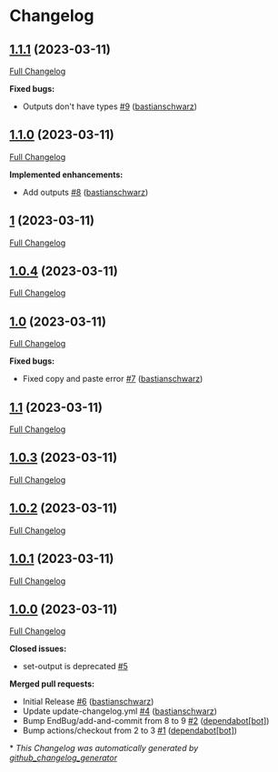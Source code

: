 # Changelog

## [1.1.1](https://github.com/codenamephp/workflows.common/tree/1.1.1) (2023-03-11)

[Full Changelog](https://github.com/codenamephp/workflows.common/compare/1.1.0...1.1.1)

**Fixed bugs:**

- Outputs don't have types [\#9](https://github.com/codenamephp/workflows.common/pull/9) ([bastianschwarz](https://github.com/bastianschwarz))

## [1.1.0](https://github.com/codenamephp/workflows.common/tree/1.1.0) (2023-03-11)

[Full Changelog](https://github.com/codenamephp/workflows.common/compare/1...1.1.0)

**Implemented enhancements:**

- Add outputs [\#8](https://github.com/codenamephp/workflows.common/pull/8) ([bastianschwarz](https://github.com/bastianschwarz))

## [1](https://github.com/codenamephp/workflows.common/tree/1) (2023-03-11)

[Full Changelog](https://github.com/codenamephp/workflows.common/compare/1.0.4...1)

## [1.0.4](https://github.com/codenamephp/workflows.common/tree/1.0.4) (2023-03-11)

[Full Changelog](https://github.com/codenamephp/workflows.common/compare/1.0...1.0.4)

## [1.0](https://github.com/codenamephp/workflows.common/tree/1.0) (2023-03-11)

[Full Changelog](https://github.com/codenamephp/workflows.common/compare/1.1...1.0)

**Fixed bugs:**

- Fixed copy and paste error [\#7](https://github.com/codenamephp/workflows.common/pull/7) ([bastianschwarz](https://github.com/bastianschwarz))

## [1.1](https://github.com/codenamephp/workflows.common/tree/1.1) (2023-03-11)

[Full Changelog](https://github.com/codenamephp/workflows.common/compare/1.0.3...1.1)

## [1.0.3](https://github.com/codenamephp/workflows.common/tree/1.0.3) (2023-03-11)

[Full Changelog](https://github.com/codenamephp/workflows.common/compare/1.0.2...1.0.3)

## [1.0.2](https://github.com/codenamephp/workflows.common/tree/1.0.2) (2023-03-11)

[Full Changelog](https://github.com/codenamephp/workflows.common/compare/1.0.1...1.0.2)

## [1.0.1](https://github.com/codenamephp/workflows.common/tree/1.0.1) (2023-03-11)

[Full Changelog](https://github.com/codenamephp/workflows.common/compare/1.0.0...1.0.1)

## [1.0.0](https://github.com/codenamephp/workflows.common/tree/1.0.0) (2023-03-11)

[Full Changelog](https://github.com/codenamephp/workflows.common/compare/d93eeaab08ca03dc1dea324d964051b7872b7c9f...1.0.0)

**Closed issues:**

- set-output is deprecated [\#5](https://github.com/codenamephp/workflows.common/issues/5)

**Merged pull requests:**

- Initial Release [\#6](https://github.com/codenamephp/workflows.common/pull/6) ([bastianschwarz](https://github.com/bastianschwarz))
- Update update-changelog.yml [\#4](https://github.com/codenamephp/workflows.common/pull/4) ([bastianschwarz](https://github.com/bastianschwarz))
- Bump EndBug/add-and-commit from 8 to 9 [\#2](https://github.com/codenamephp/workflows.common/pull/2) ([dependabot[bot]](https://github.com/apps/dependabot))
- Bump actions/checkout from 2 to 3 [\#1](https://github.com/codenamephp/workflows.common/pull/1) ([dependabot[bot]](https://github.com/apps/dependabot))



\* *This Changelog was automatically generated by [github_changelog_generator](https://github.com/github-changelog-generator/github-changelog-generator)*
